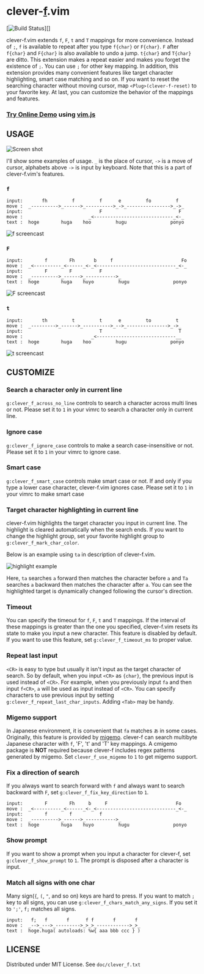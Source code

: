 clever-[f][].vim
====================================================================================================================================
[![Build Status][]][]

clever-f.vim extends `f`, `F`, `t` and `T` mappings for more convenience.  Instead of `;`, `f` is available to repeat after you type `f{char}` or `F{char}`.  `F` after `f{char}` and `F{char}` is also available to undo a jump. `t{char}` and `T{char}` are ditto. This extension makes a repeat easier and makes you forget the existence of `;`. You can use `;` for other key mapping.  In addition, this extension provides many convenient features like target character highlighting, smart case matching and so on.  If you want to reset the searching character without moving cursor, map `<Plug>(clever-f-reset)` to your favorite key.
At last, you can customize the behavior of the mappings and features.

### [Try Online Demo][] using [vim.js][]

## USAGE

![Screen shot](https://raw.githubusercontent.com/rhysd/screenshots/master/clever-f.vim/cleverf_main.gif)

I'll show some examples of usage. `_` is the place of cursor, `->` is a move of
cursor, alphabets above `->` is input by keyboard.  Note that this is a part of
clever-f.vim's features.

### __`f`__

    input:       fh         f         f      e         fo         f
    move :  _---------->_------>_---------->_->_---------------->_->_
    input:                            F                            F
    move :                        _<-----------------------------_<-_
    text :  hoge        huga    hoo         hugu                ponyo

![f screencast](https://raw.githubusercontent.com/rhysd/screenshots/master/clever-f.vim/cleverf_1.gif)


### __`F`__

    input:        f        Fh       b     f                         Fo
    move :  _<----------_<------_<-_<-----------------------------_<-_
    input:        F        F          F
    move :  _---------->_------>_----------->_
    text :  hoge        huga    huyo         hugu                ponyo

![F screencast](https://raw.githubusercontent.com/rhysd/screenshots/master/clever-f.vim/cleverf_2.gif)


### __`t`__

    input:       th         t         t      e         to         t
    move :  _--------->_------>_---------->_-->_--------------->_->_
    input:                            T                            T
    move :                         _<-----------------------------__
    text :  hoge        huga    hoo         hugu                ponyo

![t screencast](https://raw.githubusercontent.com/rhysd/screenshots/master/clever-f.vim/cleverf_3.gif)


## CUSTOMIZE

### Search a character only in current line

`g:clever_f_across_no_line` controls to search a character across multi lines or not.
Please set it to `1` in your vimrc to search a character only in current line.

### Ignore case

`g:clever_f_ignore_case` controls to make a search case-insensitive or not.
Please set it to `1` in your vimrc to ignore case.

### Smart case

`g:clever_f_smart_case` controls make smart case or not.
If and only if you type a lower case character, clever-f.vim ignores case.
Please set it to `1` in your vimrc to make smart case

### Target character highlighting in current line

clever-f.vim highlights the target character you input in current line.  The highlight is cleared automatically when the search ends.  If you want to change the highlight group, set your favorite highlight group to `g:clever_f_mark_char_color`.

Below is an example using `ta` in description of clever-f.vim.

![highlight example](https://raw.githubusercontent.com/rhysd/screenshots/master/clever-f.vim/cleverf_4.gif)

Here, `ta` searches `a` forward then matches the character before `a` and `Ta` searches `a` backward then matches the character after `a`.  You can see the highlighted target is dynamically changed following the cursor's direction.

### Timeout

You can specify the timeout for `f`, `F`, `t` and `T` mappings.  If the interval of these mappings is greater than the one you specified, clever-f.vim resets its state to make you input a new character.
This feature is disabled by default.  If you want to use this feature, set `g:clever_f_timeout_ms` to proper value.

### Repeat last input

`<CR>` is easy to type but usually it isn't input as the target character of search.  So by default, when you input `<CR>` as `{char}`, the previous input is used instead of `<CR>`.  For example, when you previously input `fa` and then input `f<CR>`, `a` will be used as input instead of `<CR>`.
You can specify characters to use previous input by setting `g:clever_f_repeat_last_char_inputs`.  Adding `<Tab>` may be handy.

### Migemo support

In Japanese environment, it is convenient that `fa` matches `あ` in some cases. Originally, this feature is provided by [migemo](http://0xcc.net/migemo/).
clever-f can search multibyte Japanese character with `f`, 'F', 't' and 'T' key mappings. A cmigemo package is **NOT** required because clever-f includes regex patterns generated by migemo.
Set `clever_f_use_migemo` to `1` to get migemo support.

### Fix a direction of search

If you always want to search forward with `f` and always want to search backward with `F`, set `g:clever_f_fix_key_direction` to `1`.

    input:        F        Fh     b     F                         Fo
    move :  _<----------_<------_<-_<-----------------------------_<-_
    input:        f        f          f
    move :  _---------->_------>_----------->_
    text :  hoge        huga    huyo         hugu                ponyo

### Show prompt

If you want to show a prompt when you input a character for clever-f, set `g:clever_f_show_prompt` to `1`. The prompt is disposed after a character is input.

### Match all signs with one char

Many sign(`{`, `(`, `"`, and so on) keys are hard to press. If you want to match `;` key to all signs, you can use `g:clever_f_chars_match_any_signs`. If you set it to `';'`, `f;` matches all signs.

    input:   f;   f       f      f f       f       f
    move :  _-->_--->_--------->_>_>_------------>_>_
    text :  hoge.huga( autoloads: %w{ aaa bbb ccc } )



## LICENSE

Distributed under MIT License. See `doc/clever_f.txt`


[f]: https://github.com/vim-jp/vim/blob/e0e5dfe6148323785e843715d9f6a864bd61c704/runtime/doc/motion.txt#L248
[Build Status]: https://travis-ci.org/rhysd/clever-f.vim.svg?branch=master
[Travis CI]: https://travis-ci.org/rhysd/clever-f.vim
[Try Online Demo]: http://rhysd.github.io/clever-f.vim/
[vim.js]: https://github.com/coolwanglu/vim.js/
